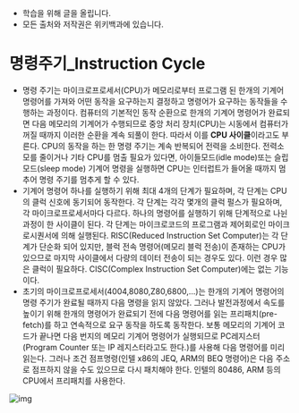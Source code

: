 - 학습을 위해 글을 올립니다.
- 모든 출처와 저작권은 위키백과에 있습니다.

[^출처]: <https://ko.wikipedia.org/wiki/명령_주기>



# 명령주기_Instruction Cycle

- 명령 주기는 마이크로프로세서(CPU)가 메모리로부터 프로그램 된 한개의 기계어 명령어를 가져와 어떤 동작을 요구하는지 결정하고 명령어가 요구하는 동작들을 수행하는 과정이다. 컴퓨터의 기본적인 동작 순환으로 한개의 기계어 명령어가 완료되면 다음 메모리의 기계어가 수행되므로 중앙 처리 장치(CPU)는 시동에서 컴퓨터가 꺼질 때까지 이러한 순환을 계속 되풀이 한다. 따라서 이를 **CPU 사이클**이라고도 부른다. CPU의 동작을 하는 한 명령 주기는 계속 반복되어 전력을 소비한다. 전력소모를 줄이거나 기타 CPU를 멈출 필요가 있다면, 아이들모드(idle mode)또는 슬립모드(sleep mode) 기계어 명령을 실행하면 CPU는 인터럽트가 들어올 때까지 멈추어 명령 주기를 멈추게 할 수 있다.
- 기계어 명령어 하나를 실행하기 위해 최대 4개의 단계가 필요하며, 각 단계는 CPU의 클럭 신호에 동기되어 동작한다. 각 단계는 각각 몇개의 클럭 펄스가 필요하며, 각 마이크로프로세서마다 다르다. 하나의 명령어를 실행하기 위해 단계적으로 나뉜 과정이 한 사이클이 된다. 각 단계는 마이크로코드의 프로그램과 제어회로인 마이크로시퀀서에 의해 실행된다. RISC(Reduced Instruction Set Computer)는 각 단계가 단순화 되어 있지만, 블럭 전속 명령어(메모리 블럭 전송)이 존재하는 CPU가 있으므로 마지막 사이클에서 다량의 데이터 전송이 되는 경우도 있다. 이런 경우 많은 클럭이 필요하다. CISC(Complex Instruction Set Computer)에는 없는 기능이다.
- 초기의 마이크로프로세서(4004,8080,Z80,6800,...)는 한개의 기계어 명령어의 명령 주기가 완료될 때까지 다음 명령을 읽지 않았다. 그러나 발전과정에서 속도를 높이기 위해 한개의 명령어가 완료되기 전에 다음 명령어를 읽는 프리패치(pre-fetch)를 하고 연속적으로 요구 동작을 하도록 동작한다. 보통 메모리의 기계어 코드가 끝나면 다음 번지의 메모리 기계어 명령어가 실행되므로 PC레지스터(Program Counter 또는 IP 레지스터라고도 한다.)를 사용해 다음 명령어를 미리 읽는다. 그러나 조건 점프명령(인텔 x86의 JEQ, ARM의 BEQ 명령어)은 다음 주소로 점프하지 않을 수도 있으므로 다시 패치해야 한다. 인텔의 80486, ARM 등의 CPU에서 프리패치를 사용한다.



![img](https://upload.wikimedia.org/wikipedia/commons/thumb/5/52/Comp_fetch_execute_cycle.png/220px-Comp_fetch_execute_cycle.png)